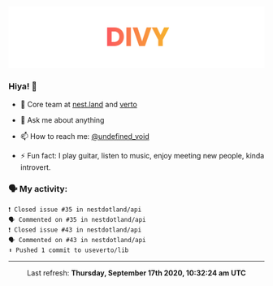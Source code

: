 
![](https://github.com/divy-work/divy-work/raw/master/assets/divy.png)

### Hiya! 👋

- 🔭 Core team at [nest.land](https://github.com/nestdotland/nest.land) and [verto](https://github.com/useverto/verto)

- 💬 Ask me about anything

- 📫 How to reach me: [@undefined_void](https://instagram.com/divy.exe)

- ⚡ Fun fact: I play guitar, listen to music, enjoy meeting new people, kinda introvert.

### 🗣 My activity:

```
❗️ Closed issue #35 in nestdotland/api
🗣 Commented on #35 in nestdotland/api
❗️ Closed issue #43 in nestdotland/api
🗣 Commented on #43 in nestdotland/api
⬆️ Pushed 1 commit to useverto/lib
```

------------
<p align="center">Last refresh: <b>Thursday, September 17th 2020, 10:32:24 am UTC</b></p>
